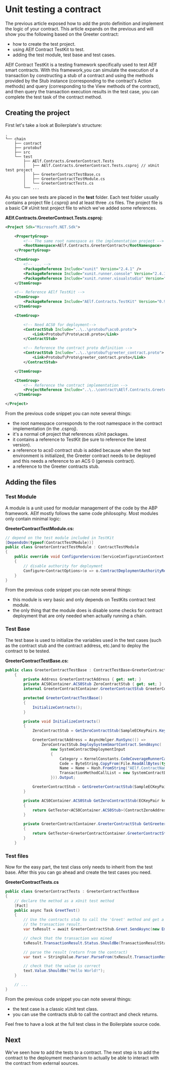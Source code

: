 # Unit testing a contract

The previous article exposed how to add the proto definition and implement the logic of your contract. This article expands on the previous and will show you the following based on the Greeter contract:
- how to create the test project.
- using AElf Contract TestKit to test.
- adding the test module, test base and test cases.

AElf Contract TestKit is a testing framework specifically used to test AElf smart contracts. With this framework,you can simulate the execution of a transaction by constructing a stub of a contract and using the methods provided by the Stub instance (corresponding to the contract's Action methods) and query (corresponding to the View methods of the contract), and then query the transaction execution results in the test case, you can complete the test task of the contract method.

## Creating the project

First let's take a look at Boilerplate's structure:
<!-- 
# chain 
## contract
## protobuf
## src
## test
### AElf.Contracts.GreeterContract.Tests
#### AElf.Contracts.GreeterContract.Tests.csproj
#### GreeterContractTestBase.cs
#### GreeterContractTestModule.cs
#### GreeterContractTests.cs
### ...
-->

```
.
└── chain
    ├── contract
    ├── protobuf
    ├── src
    └── test
        ├── AElf.Contracts.GreeterContract.Tests
        │   ├── AElf.Contracts.GreeterContract.Tests.csproj // xUnit test project
        │   ├── GreeterContractTestBase.cs
        │   ├── GreeterContractTestModule.cs
        │   └── GreeterContractTests.cs
        └── ...
```

As you can see tests are placed in the **test** folder. Each test folder usually contains a project file (.csproj) and at least three .cs files. The project file is a basic C# xUnit test project file to which we've added some references.

**AElf.Contracts.GreeterContract.Tests.csproj:**
```xml
<Project Sdk="Microsoft.NET.Sdk">

    <PropertyGroup>
        <!-- The same root namespace as the implementation project -->
        <RootNamespace>AElf.Contracts.GreeterContract</RootNamespace>
    </PropertyGroup>

    <ItemGroup>
        <!-- ... -->
        <PackageReference Include="xunit" Version="2.4.1" />
        <PackageReference Include="xunit.runner.console" Version="2.4.1" />
        <PackageReference Include="xunit.runner.visualstudio" Version="2.4.1" />
    </ItemGroup>

    <!-- Reference AElf TestKit -->
    <ItemGroup>
        <PackageReference Include="AElf.Contracts.TestKit" Version="0.9.0" />
    </ItemGroup>

    <ItemGroup>

        <!-- Need ACS0 for deployment-->
        <ContractStub Include="..\..\protobuf\acs0.proto">
            <Link>Protobuf\Proto\acs0.proto</Link>
        </ContractStub>

        <!-- Reference the contract proto definition -->
        <ContractStub Include="..\..\protobuf\greeter_contract.proto">
            <Link>Protobuf\Proto\greeter_contract.proto</Link>
        </ContractStub>

    </ItemGroup>

    <ItemGroup>
        <!-- Reference the contract implementation -->
        <ProjectReference Include="..\..\contract\AElf.Contracts.GreeterContract\AElf.Contracts.GreeterContract.csproj" />
    </ItemGroup>

</Project>
```

From the previous code snippet you can note several things:
- the root namespace corresponds to the root namespace in the contract implementation (in the .csproj).
- it's a normal c# project that references xUnit packages.
- it contains a reference to TestKit (be sure to reference the latest version).
- a reference to acs0 contract stub is added because when the test environment is initialized, the Greeter contract needs to be deployed and this needs a reference to an ACS 0 (genesis contract).
- a reference to the Greeter contracts stub.

## Adding the files

### Test Module

A module is a unit used for modular management of the code by the ABP framework. AElf mostly follows the same code philosophy. Most modules only contain minimal logic:

**GreeterContractTestModule.cs:**
```csharp
// depend on the test module included in TestKit
[DependsOn(typeof(ContractTestModule))]
public class GreeterContractTestModule : ContractTestModule
{
    public override void ConfigureServices(ServiceConfigurationContext context)
    {
        // disable authority for deployment
        Configure<ContractOptions>(o => o.ContractDeploymentAuthorityRequired = false);
    }
}
```

From the previous code snippet you can note several things:
- this module is very basic and only depends on TestKits contract test module.
- the only thing that the module does is disable some checks for contract deployment that are only needed when actually running a chain.

### Test Base

The test base is used to initialize the variables used in the test cases (such as the contract stub and the contract address, etc.)and to deploy the contract to be tested.

**GreeterContractTestBase.cs:**
```csharp
public class GreeterContractTestBase : ContractTestBase<GreeterContractTestModule>
    {
        private Address GreeterContractAddress { get; set; }
        private ACS0Container.ACS0Stub ZeroContractStub { get; set; }
        internal GreeterContractContainer.GreeterContractStub GreeterContractStub { get; set; }

        protected GreeterContractTestBase()
        {
            InitializeContracts();
        }

        private void InitializeContracts()
        {
            ZeroContractStub = GetZeroContractStub(SampleECKeyPairs.KeyPairs.First());

            GreeterContractAddress = AsyncHelper.RunSync(() =>
                ZeroContractStub.DeploySystemSmartContract.SendAsync(
                    new SystemContractDeploymentInput
                    {
                        Category = KernelConstants.CodeCoverageRunnerCategory,
                        Code = ByteString.CopyFrom(File.ReadAllBytes(typeof(GreeterContract).Assembly.Location)),
                        Name = Name = Hash.FromString("AElf.ContractNames.GreeterContract"),
                        TransactionMethodCallList = new SystemContractDeploymentInput.Types.SystemTransactionMethodCallList()
                    })).Output;

            GreeterContractStub = GetGreeterContractStub(SampleECKeyPairs.KeyPairs.First());
        }

        private ACS0Container.ACS0Stub GetZeroContractStub(ECKeyPair keyPair)
        {
            return GetTester<ACS0Container.ACS0Stub>(ContractZeroAddress, keyPair);
        }

        private GreeterContractContainer.GreeterContractStub GetGreeterContractStub(ECKeyPair keyPair)
        {
            return GetTester<GreeterContractContainer.GreeterContractStub>(GreeterContractAddress, keyPair);
        }
    }
```

### Test files

Now for the easy part, the test class only needs to inherit from the test base. After this you can go ahead and create the test cases you need.

**GreeterContractTests.cs**
```csharp
public class GreeterContractTests : GreeterContractTestBase
{
    // declare the method as a xUnit test method
    [Fact]
    public async Task GreetTest()
    {
        // Use the contracts stub to call the 'Greet' method and get a reference to 
        // the transaction result.
        var txResult = await GreeterContractStub.Greet.SendAsync(new Empty());

        // check that the transaction was mined
        txResult.TransactionResult.Status.ShouldBe(TransactionResultStatus.Mined);

        // parse the result (return from the contract)
        var text = StringValue.Parser.ParseFrom(txResult.TransactionResult.ReturnValue);

        // check that the value is correct
        text.Value.ShouldBe("Hello World!");
    }

    // ...
}
```

From the previous code snippet you can note several things:
- the test case is a classic xUnit test class.
- you can use the contracts stub to call the contract and check returns.

Feel free to have a look at the full test class in the Boilerplate source code.

## Next

We've seen how to add the tests to a contract. The next step is to add the contract to the deployment mechanism to actually be able to interact with the contract from external sources.